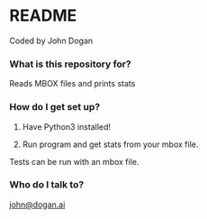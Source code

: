 # README #

Coded by John Dogan

### What is this repository for? ###

Reads MBOX files and prints stats

### How do I get set up? ###

1. Have Python3 installed!

2. Run program and get stats from your mbox file.

Tests can be run with an mbox file. 

### Who do I talk to? ###

john@dogan.ai
